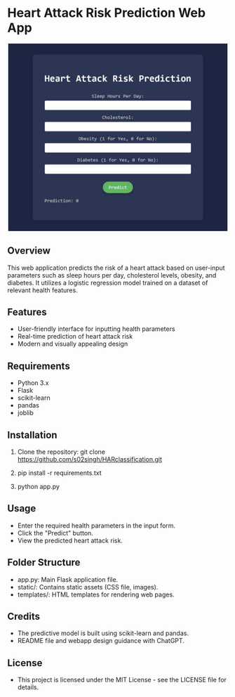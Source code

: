 # Heart Attack Risk Prediction Web App

<p align="center">
    <img src="static/heart_attack_web_app.JPG" alt="Heart Attack Risk Prediction" width="500"/>
</p>



## Overview

This web application predicts the risk of a heart attack based on user-input parameters such as sleep hours per day, cholesterol levels, obesity, and diabetes. It utilizes a logistic regression model trained on a dataset of relevant health features.

## Features

- User-friendly interface for inputting health parameters
- Real-time prediction of heart attack risk
- Modern and visually appealing design

## Requirements

- Python 3.x
- Flask
- scikit-learn
- pandas
- joblib

## Installation

1. Clone the repository:
   git clone https://github.com/s02singh/HARclassification.git

2. pip install -r requirements.txt

3. python app.py

## Usage
  - Enter the required health parameters in the input form.
  - Click the "Predict" button.
  - View the predicted heart attack risk.

## Folder Structure
  - app.py: Main Flask application file.
  - static/: Contains static assets (CSS file, images).
  - templates/: HTML templates for rendering web pages.

## Credits
  - The predictive model is built using scikit-learn and pandas.
  - README file and webapp design guidance with ChatGPT.
 
## License
  - This project is licensed under the MIT License - see the LICENSE file for details.


